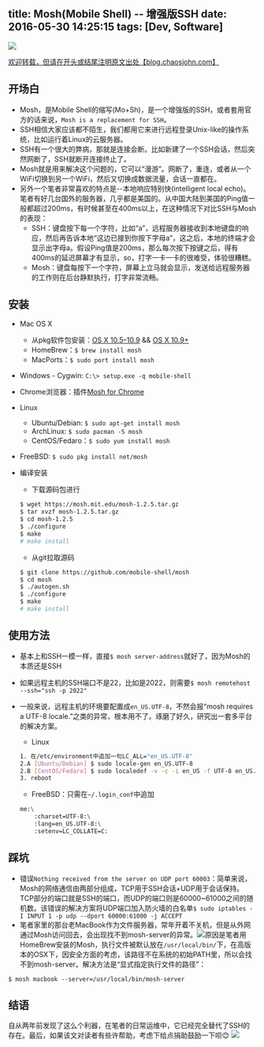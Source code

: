 title: Mosh(Mobile Shell) -- 增强版SSH
date: 2016-05-30 14:25:15
tags: [Dev, Software] 
---
![](https://image.blog.chaosjohn.com/Mosh-Imporved-SSH/mosh.png) 

[欢迎转载，但请在开头或结尾注明原文出处【blog.chaosjohn.com】](https://blog.chaosjohn.com/Mosh-Imporved-SSH.html)

## 开场白
* Mosh，是Mobile Shell的缩写(Mo+Sh)，是一个增强版的SSH，或者套用官方的话来说，`Mosh is a replacement for SSH`。
* SSH相信大家应该都不陌生，我们都用它来进行远程登录Unix-like的操作系统，比如运行着Linux的云服务器。
* SSH有一个很大的弊病，那就是连接会断。比如新建了一个SSH会话，然后突然网断了，SSH就断开连接终止了。
* Mosh就是用来解决这个问题的，它可以“漫游”。网断了，重连，或者从一个WiFi切换到另一个WiFi，然后又切换成数据流量，会话一直都在。
* 另外一个笔者非常喜欢的特点是--本地响应特别快(intelligent local echo)。笔者有好几台国外的服务器，几乎都是美国的。从中国大陆到美国的Ping值一般都超过200ms，有时候甚至在400ms以上，在这种情况下对比SSH与Mosh的表现：
	* SSH：键盘按下每一个字符，比如“a”，远程服务器接收到本地键盘的响应，然后再告诉本地“这边已接到你按下字母a”，这之后，本地的终端才会显示出字母a。假设Ping值是200ms，那么每次按下按键之后，得有400ms的延迟屏幕才有显示，so，打字一卡一卡的很难受，体验很糟糕。
	* Mosh：键盘每按下一个字符，屏幕上立马就会显示，发送给远程服务器的工作则在后台静默执行，打字非常流畅。

## 安装
* Mac OS X 
	* 从pkg软件包安装：[OS X 10.5–10.9](https://mosh.mit.edu/mosh-1.2.5-leopard.pkg) && [OS X 10.9+](https://mosh.mit.edu/mosh-1.2.5.pkg)
	* HomeBrew：`$ brew install mosh`
	* MacPorts：`$ sudo port install mosh`
* Windows - Cygwin: `C:\> setup.exe -q mobile-shell`
* Chrome浏览器：插件[Mosh for Chrome](https://chrome.google.com/webstore/detail/mosh/ooiklbnjmhbcgemelgfhaeaocllobloj)
* Linux
	* Ubuntu/Debian: `$ sudo apt-get install mosh`
	* ArchLinux: `$ sudo pacman -S mosh` 
	* CentOS/Fedaro：`$ sudo yum install mosh` 
* FreeBSD: `$ sudo pkg install net/mosh`
* 编译安装
	* 下载源码包进行
	
	```bash
	$ wget https://mosh.mit.edu/mosh-1.2.5.tar.gz
	$ tar xvzf mosh-1.2.5.tar.gz
	$ cd mosh-1.2.5
	$ ./configure
	$ make
	# make install
	```

	* 从git拉取源码
	
	```bash
	$ git clone https://github.com/mobile-shell/mosh
	$ cd mosh
	$ ./autogen.sh
	$ ./configure
	$ make
	# make install
	```
	
## 使用方法
* 基本上和SSH一模一样，直接`$ mosh server-address`就好了，因为Mosh的本质还是SSH
* 如果远程主机的SSH端口不是22，比如是2022，则需要`$ mosh remotehost --ssh="ssh -p 2022"`
* 一般来说，远程主机的环境要配置成`en_US.UTF-8`，不然会报“mosh requires a UTF-8 locale.”之类的异常，根本用不了。琢磨了好久，研究出一套多平台的解决方案。 
	* Linux
	
	```bash 
	1. 在/etc/environment中追加一句LC_ALL="en_US.UTF-8"
	2.A [Ubuntu/Debian] $ sudo locale-gen en_US.UTF-8  
	2.B [CentOS/Fedaro] $ sudo localedef -v -c -i en_US -f UTF-8 en_US.UTF-8
	3. reboot
	```

	* FreeBSD：只需在`~/.login_conf`中追加
	
	```bash 
	me:\
        :charset=UTF-8:\
        :lang=en_US.UTF-8:\
        :setenv=LC_COLLATE=C:
	```

	
## 踩坑
* 错误`Nothing received from the server on UDP port 60003`：简单来说，Mosh的网络通信由两部分组成，TCP用于SSH会话+UDP用于会话保持。TCP部分的端口就是SSH的端口，而UDP的端口则是60000~61000之间的随机数。该错误的解决方案将UDP端口加入防火墙的白名单`$ sudo iptables -I INPUT 1 -p udp --dport 60000:61000 -j ACCEPT`
* 笔者家里的那台老MacBook作为文件服务器，常年开着不关机，但是从外网通过Mosh访问回去，会出现找不到mosh-server的异常。![](https://image.blog.chaosjohn.com/Mosh-Imporved-SSH/osx-mosh-exception.png)原因是笔者用HomeBrew安装的Mosh，执行文件被默认放在`/usr/local/bin/`下，在高版本的OSX下，因安全方面的考虑，该路径不在系统的初始PATH里，所以会找不到mosh-server。解决方法是“显式指定执行文件的路径”：
```
$ mosh macbook --server=/usr/local/bin/mosh-server
```
	
## 结语
自从两年前发现了这么个利器，在笔者的日常运维中，它已经完全替代了SSH的存在。最后，如果该文对读者有些许帮助，考虑下给点捐助鼓励一下呗😊
![](https://image.blog.chaosjohn.com/donate-me.png)
